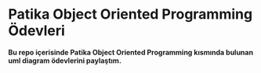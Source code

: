 # Patika Object Oriented Programming Ödevleri
**Bu repo içerisinde Patika Object Oriented Programming kısmında bulunan uml diagram ödevlerini paylaştım.** 

